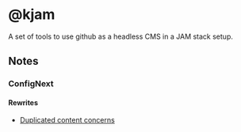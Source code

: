 # @kjam

A set of tools to use github as a headless CMS in a JAM stack setup.

## Notes

### ConfigNext

#### Rewrites

- [Duplicated content concerns](https://github.com/vercel/next.js/discussions/9081#discussioncomment-115466)
